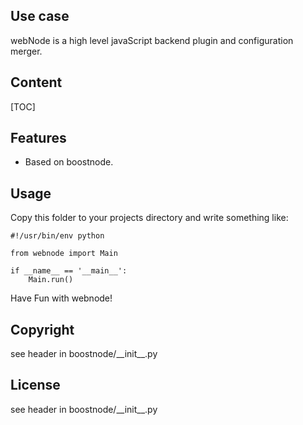 <!-- #!/usr/bin/env markdown
-*- coding: utf-8 -*-

region header

Copyright Torben Sickert 16.12.2012

License
   This library written by Torben Sickert stand under a creative commons
   naming 3.0 unported license.
   see http://creativecommons.org/licenses/by/3.0/deed.de

endregion -->

<!--|deDE:Einsatz-->
Use case
--------

webNode is a high level javaScript backend plugin and configuration merger.

<!--|deDE:Inhalt-->
Content
-------

<!--Place for automatic generated table of contents.-->
[TOC]

<!--|deDE:Merkmale-->
Features
--------

<ul><li>Based on boostnode.<!--deDE:Basiert auf boostnode.--></li></ul>

<!--|deDE:Verwendung-->
Usage
-----

Copy this folder to your projects directory and write something like:
<!--deDE:
    Kopiere diesen Ordner in den Projektordner und verwende das Framework z.B.
    folgendermaßen:
-->

    #!/usr/bin/env python

    from webnode import Main

    if __name__ == '__main__':
        Main.run()

Have Fun with webnode!
<!--deDE:Viel Spass mit webnode!-->

<!--|deDE:Urheberrecht-->
Copyright
---------

see header in boostnode/\_\_init\_\_.py
<!--deDE:Siehe Header in boostnode/\_\_init\_\_.py-->

<!--|deDE:Lizenz-->
License
-------

see header in boostnode/\_\_init\_\_.py
<!--deDE:Siehe Header in boostnode/\_\_init\_\_.py-->

<!-- region vim modline
vim: set tabstop=4 shiftwidth=4 expandtab:
vim: foldmethod=marker foldmarker=region,endregion:
endregion -->
